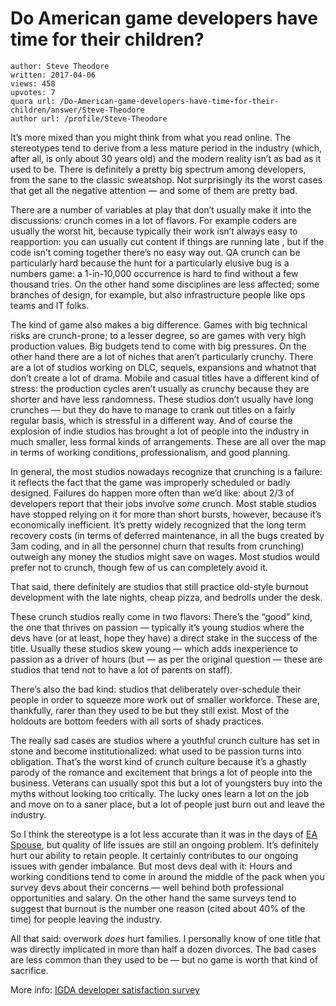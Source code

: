 # Do American game developers have time for their children?

	author: Steve Theodore
	written: 2017-04-06
	views: 458
	upvotes: 7
	quora url: /Do-American-game-developers-have-time-for-their-children/answer/Steve-Theodore
	author url: /profile/Steve-Theodore


It’s more mixed than you might think from what you read online. The stereotypes tend to derive from a less mature period in the industry (which, after all, is only about 30 years old) and the modern reality isn’t as bad as it used to be. There is definitely a pretty big spectrum among developers, from the sane to the classic sweatshop. Not surprisingly its the worst cases that get all the negative attention — and some of them are pretty bad.

There are a number of variables at play that don’t usually make it into the discussions: crunch comes in a lot of flavors. For example coders are usually the worst hit, because typically their work isn’t always easy to reapportion: you can usually cut content if things are running late , but if the code isn’t coming together there’s no easy way out. QA crunch can be particularly hard because the hunt for a particularly elusive bug is a numbers game: a 1-in-10,000 occurrence is hard to find without a few thousand tries. On the other hand some disciplines are less affected; some branches of design, for example, but also infrastructure people like ops teams and IT folks.

The kind of game also makes a big difference. Games with big technical risks are crunch-prone; to a lesser degree, so are games with very high production values. Big budgets tend to come with big pressures. On the other hand there are a lot of niches that aren’t particularly crunchy. There are a lot of studios working on DLC, sequels, expansions and whatnot that don’t create a lot of drama. Mobile and casual titles have a different kind of stress: the production cycles aren’t usually as crunchy because they are shorter and have less randomness. These studios don’t usually have long crunches — but they do have to manage to crank out titles on a fairly regular basis, which is stressful in a different way. And of course the explosion of indie studios has brought a lot of people into the industry in much smaller, less formal kinds of arrangements. These are all over the map in terms of working conditions, professionalism, and good planning.

In general, the most studios nowadays recognize that crunching is a failure: it reflects the fact that the game was improperly scheduled or badly designed. Failures do happen more often than we’d like: about 2/3 of developers report that their jobs involve _some_  crunch. Most stable studios have stopped relying on it for more than short bursts, however, because it’s economically inefficient. It’s pretty widely recognized that the long term recovery costs (in terms of deferred maintenance, in all the bugs created by 3am coding, and in all the personnel churn that results from crunching) outweigh any money the studios might save on wages. Most studios would prefer not to crunch, though few of us can completely avoid it.

That said, there definitely are studios that still practice old-style burnout development with the late nights, cheap pizza, and bedrolls under the desk.

These crunch studios really come in two flavors: There’s the “good” kind, the one that thrives on passion — typically it’s young studios where the devs have (or at least, hope they have) a direct stake in the success of the title. Usually these studios skew young — which adds inexperience to passion as a driver of hours (but — as per the original question — these are studios that tend not to have a lot of parents on staff).

There’s also the bad kind: studios that deliberately over-schedule their people in order to squeeze more work out of smaller workforce. These are, thankfully, rarer than they used to be but they still exist. Most of the holdouts are bottom feeders with all sorts of shady practices.

The really sad cases are studios where a youthful crunch culture has set in stone and become institutionalized: what used to be passion turns into obligation. That’s the worst kind of crunch culture because it’s a ghastly parody of the romance and excitement that brings a lot of people into the business. Veterans can usually spot this but a lot of youngsters buy into the myths without looking too critically. The lucky ones learn a lot on the job and move on to a saner place, but a lot of people just burn out and leave the industry.

So I think the stereotype is a lot less accurate than it was in the days of [EA Spouse](http://ea-spouse.livejournal.com/274.html), but quality of life issues are still an ongoing problem. It’s definitely hurt our ability to retain people. It certainly contributes to our ongoing issues with gender imbalance. But most devs deal with it: Hours and working conditions tend to come in around the middle of the pack when you survey devs about their concerns — well behind both professional opportunities and salary. On the other hand the same surveys tend to suggest that burnout is the number one reason (cited about 40% of the time) for people leaving the industry.

All that said: overwork _does_  hurt families. I personally know of one title that was directly implicated in more than half a dozen divorces. The bad cases are less common than they used to be — but no game is worth that kind of sacrifice.

More info: [IGDA developer satisfaction survey](https://www.igda.org/?page=dss2015)

